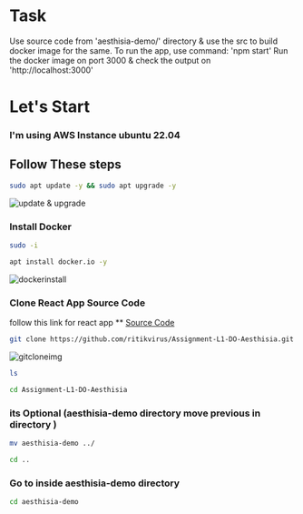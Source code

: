 # Task
Use source code from 'aesthisia-demo/' directory & use the src to build docker image for the same. 
To run the app, use command: 'npm start'
Run the docker image on port 3000 & check the output on 'http://localhost:3000'  

# Let's Start
### I'm using AWS Instance ubuntu 22.04
## Follow These steps
```bash
sudo apt update -y && sudo apt upgrade -y
```
![update & upgrade ](https://github.com/ritikvirus/Assignment-L1-DO-Aesthisia/blob/master/images/first%20update.PNG)  

### Install Docker
```bash
sudo -i
```
```bash
apt install docker.io -y
```
![dockerinstall](https://github.com/ritikvirus/Assignment-L1-DO-Aesthisia/blob/master/images/second%20step%20install%20docker.PNG)  
### Clone React App Source Code
follow this link for react app ** [Source Code](https://github.com/ritikvirus/Assignment-L1-DO-Aesthisia/tree/master/aesthisia-demo)  
```bash
git clone https://github.com/ritikvirus/Assignment-L1-DO-Aesthisia.git
```  
![gitcloneimg](https://github.com/ritikvirus/Assignment-L1-DO-Aesthisia/blob/master/images/thrid%20Git%20clone.PNG)  

```bash
ls
```
```bash
cd Assignment-L1-DO-Aesthisia
```
### its Optional (aesthisia-demo directory move previous in directory  )
```bash
mv aesthisia-demo ../
```
```bash
cd ..
```
### Go to inside aesthisia-demo directory

```bash
cd aesthisia-demo
```

